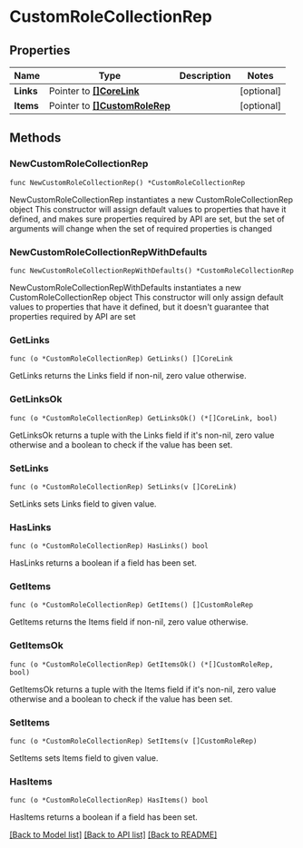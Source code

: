 # CustomRoleCollectionRep

## Properties

Name | Type | Description | Notes
------------ | ------------- | ------------- | -------------
**Links** | Pointer to [**[]CoreLink**](CoreLink.md) |  | [optional] 
**Items** | Pointer to [**[]CustomRoleRep**](CustomRoleRep.md) |  | [optional] 

## Methods

### NewCustomRoleCollectionRep

`func NewCustomRoleCollectionRep() *CustomRoleCollectionRep`

NewCustomRoleCollectionRep instantiates a new CustomRoleCollectionRep object
This constructor will assign default values to properties that have it defined,
and makes sure properties required by API are set, but the set of arguments
will change when the set of required properties is changed

### NewCustomRoleCollectionRepWithDefaults

`func NewCustomRoleCollectionRepWithDefaults() *CustomRoleCollectionRep`

NewCustomRoleCollectionRepWithDefaults instantiates a new CustomRoleCollectionRep object
This constructor will only assign default values to properties that have it defined,
but it doesn't guarantee that properties required by API are set

### GetLinks

`func (o *CustomRoleCollectionRep) GetLinks() []CoreLink`

GetLinks returns the Links field if non-nil, zero value otherwise.

### GetLinksOk

`func (o *CustomRoleCollectionRep) GetLinksOk() (*[]CoreLink, bool)`

GetLinksOk returns a tuple with the Links field if it's non-nil, zero value otherwise
and a boolean to check if the value has been set.

### SetLinks

`func (o *CustomRoleCollectionRep) SetLinks(v []CoreLink)`

SetLinks sets Links field to given value.

### HasLinks

`func (o *CustomRoleCollectionRep) HasLinks() bool`

HasLinks returns a boolean if a field has been set.

### GetItems

`func (o *CustomRoleCollectionRep) GetItems() []CustomRoleRep`

GetItems returns the Items field if non-nil, zero value otherwise.

### GetItemsOk

`func (o *CustomRoleCollectionRep) GetItemsOk() (*[]CustomRoleRep, bool)`

GetItemsOk returns a tuple with the Items field if it's non-nil, zero value otherwise
and a boolean to check if the value has been set.

### SetItems

`func (o *CustomRoleCollectionRep) SetItems(v []CustomRoleRep)`

SetItems sets Items field to given value.

### HasItems

`func (o *CustomRoleCollectionRep) HasItems() bool`

HasItems returns a boolean if a field has been set.


[[Back to Model list]](../README.md#documentation-for-models) [[Back to API list]](../README.md#documentation-for-api-endpoints) [[Back to README]](../README.md)


